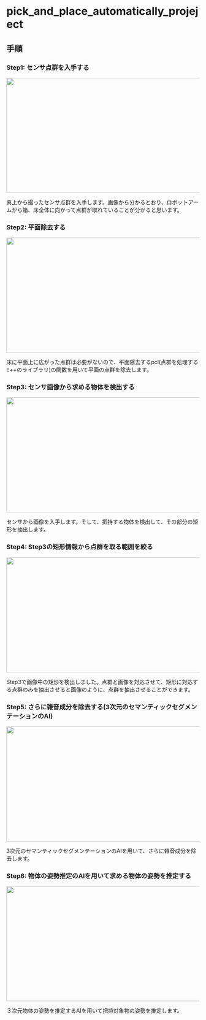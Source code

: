 # pick_and_place_automatically_projeject

## 手順
### Step1: センサ点群を入手する
<p align="center"><img src="https://github.com/ERiC-Labo/pick_and_place_automatically_projeject/blob/main/images/ima.png" width="600px" height="300px"></p>
真上から撮ったセンサ点群を入手します。画像から分かるとおり、ロボットアームから箱、床全体に向かって点群が取れていることが分かると思います。

### Step2: 平面除去する
<p align="center"><img src="https://github.com/ERiC-Labo/pick_and_place_automatically_projeject/blob/main/images/ima_1.png" width="600px" height="300px"></p>
床に平面上に広がった点群は必要がないので、平面除去するpcl(点群を処理するc++のライブラリ)の関数を用いて平面の点群を除去します。

### Step3: センサ画像から求める物体を検出する
<p align="center"><img src="https://github.com/ERiC-Labo/pick_and_place_automatically_projeject/blob/main/images/ima_2.png" width="600px" height="300px"></p>
センサから画像を入手します。そして、把持する物体を検出して、その部分の矩形を抽出します。

### Step4: Step3の矩形情報から点群を取る範囲を絞る
<p align="center"><img src="https://github.com/ERiC-Labo/pick_and_place_automatically_projeject/blob/main/images/ima_3.png" width="600px" height="300px"></p>
Step3で画像中の矩形を検出しました。点群と画像を対応させて、矩形に対応する点群のみを抽出させると画像のように、点群を抽出させることができます。

### Step5: さらに雑音成分を除去する(3次元のセマンティックセグメンテーションのAI)
<p align="center"><img src="https://github.com/ERiC-Labo/pick_and_place_automatically_projeject/blob/main/images/ima_4.png" width="600px" height="300px"></p>
3次元のセマンティックセグメンテーションのAIを用いて、さらに雑音成分を除去します。

### Step6: 物体の姿勢推定のAIを用いて求める物体の姿勢を推定する
<p align="center"><img src="https://github.com/ERiC-Labo/pick_and_place_automatically_projeject/blob/main/images/ima_5.png" width="600px" height="300px"></p>
３次元物体の姿勢を推定するAIを用いて把持対象物の姿勢を推定します。